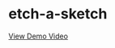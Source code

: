 # etch-a-sketch

[View Demo Video](https://drive.google.com/file/d/1g5QW2VUSx5g3MM2h0to2qLFdD8hrhBPI/view)
